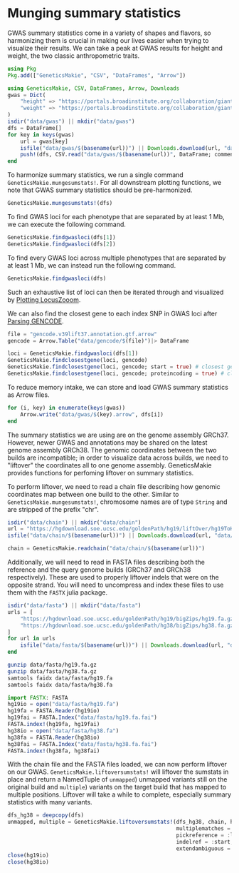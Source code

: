# Munging summary statistics
GWAS summary statistics come in a variety of shapes and flavors, so harmonizing them
is crucial in making our lives easier when trying to visualize their results. We can 
take a peak at GWAS results for height and weight, the two classic anthropometric traits. 

```julia
using Pkg
Pkg.add(["GeneticsMakie", "CSV", "DataFrames", "Arrow"])
```

```julia
using GeneticsMakie, CSV, DataFrames, Arrow, Downloads
gwas = Dict(
    "height" => "https://portals.broadinstitute.org/collaboration/giant/images/6/63/Meta-analysis_Wood_et_al%2BUKBiobank_2018.txt.gz",
    "weight" => "https://portals.broadinstitute.org/collaboration/giant/images/c/c8/Meta-analysis_Locke_et_al%2BUKBiobank_2018_UPDATED.txt.gz"
)
isdir("data/gwas") || mkdir("data/gwas")
dfs = DataFrame[]
for key in keys(gwas)
    url = gwas[key]
    isfile("data/gwas/$(basename(url))") || Downloads.download(url, "data/gwas/$(basename(url))")
    push!(dfs, CSV.read("data/gwas/$(basename(url))", DataFrame; comment = "##", missingstring = ["NA"]))
end
```

To harmonize summary statistics, we run a single command `GeneticsMakie.mungesumstats!`. 
For all downstream plotting functions, we note that GWAS summary statistics should be pre-harmonized.
```julia
GeneticsMakie.mungesumstats!(dfs)
```

To find GWAS loci for each phenotype that are separated by at least 1 Mb, 
we can execute the following command.
```julia
GeneticsMakie.findgwasloci(dfs[1])
GeneticsMakie.findgwasloci(dfs[2])
```

To find every GWAS loci across multiple phenotypes that are separated by at least 1 Mb,
we can instead run the following command.
```julia
GeneticsMakie.findgwasloci(dfs)
```

Such an exhaustive list of loci can then be iterated through and visualized by 
[Plotting LocusZooom](@ref).

We can also find the closest gene to each index SNP in GWAS loci after [Parsing GENCODE](@ref).
```julia
file = "gencode.v39lift37.annotation.gtf.arrow"
gencode = Arrow.Table("data/gencode/$(file)")|> DataFrame

loci = GeneticsMakie.findgwasloci(dfs[1])
GeneticsMakie.findclosestgene(loci, gencode)
GeneticsMakie.findclosestgene(loci, gencode; start = true) # closest gene from gene start site
GeneticsMakie.findclosestgene(loci, gencode; proteincoding = true) # closest "protein-coding" gene
```

To reduce memory intake, we can store and load GWAS summary statistics as Arrow files. 
```julia
for (i, key) in enumerate(keys(gwas))
    Arrow.write("data/gwas/$(key).arrow", dfs[i])
end
```

The summary statistics we are using are on the genome assembly GRCh37. However, newer 
GWAS and annotations may be shared on the latest genome assembly GRCh38. The genomic 
coordinates between the two builds are incompatible; in order to visualize data across 
builds, we need to "liftover" the coordinates all to one genome assembly. GeneticsMakie 
provides functions for perfoming liftover on summary statistics.  

To perform liftover, we need to read a chain file describing how genomic coordinates 
map between one build to the other. Similar to `GeneticsMakie.mungesumstats!`, chromosome 
names are of type `String` and are stripped of the prefix "chr".
```julia
isdir("data/chain") || mkdir("data/chain")
url = "https://hgdownload.soe.ucsc.edu/goldenPath/hg19/liftOver/hg19ToHg38.over.chain.gz"
isfile("data/chain/$(basename(url))") || Downloads.download(url, "data/chain/$(basename(url))")

chain = GeneticsMakie.readchain("data/chain/$(basename(url))")
```

Additionally, we will need to read in FASTA files describing both the reference and 
the query genome builds (GRCh37 and GRCh38 respectively). These are used to properly 
liftover indels that were on the opposite strand. You will need to uncompress and 
index these files to use them with the `FASTX` julia package.

```julia
isdir("data/fasta") || mkdir("data/fasta")
urls = [
    "https://hgdownload.soe.ucsc.edu/goldenPath/hg19/bigZips/hg19.fa.gz",
    "https://hgdownload.soe.ucsc.edu/goldenPath/hg38/bigZips/hg38.fa.gz"
]
for url in urls
    isfile("data/fasta/$(basename(url))") || Downloads.download(url, "data/fasta/$(basename(url))")
end
```

```bash
gunzip data/fasta/hg19.fa.gz
gunzip data/fasta/hg38.fa.gz
samtools faidx data/fasta/hg19.fa
samtools faidx data/fasta/hg38.fa
```

```julia
import FASTX: FASTA
hg19io = open("data/fasta/hg19.fa")
hg19fa = FASTA.Reader(hg19io)
hg19fai = FASTA.Index("data/fasta/hg19.fa.fai")
FASTA.index!(hg19fa, hg19fai)
hg38io = open("data/fasta/hg38.fa")
hg38fa = FASTA.Reader(hg38io)
hg38fai = FASTA.Index("data/fasta/hg38.fa.fai")
FASTA.index!(hg38fa, hg38fai)
```

With the chain file and the FASTA files loaded, we can now perform liftover on our 
GWAS. `GeneticsMakie.liftoversumstats!` will liftover the sumstats in place and return 
a NamedTuple of `unmapped`) unmapped variants still on the original build and `multiple`) 
variants on the target build that has mapped to multiple positions. Liftover will 
take a while to complete, especially summary statistics with many variants.
```julia
dfs_hg38 = deepcopy(dfs)
unmapped, multiple = GeneticsMakie.liftoversumstats!(dfs_hg38, chain, hg19fa, hg38fa;
                                                     multiplematches = :warning,
                                                     pickreference = :longest,
                                                     indelref = :start,
                                                     extendambiguous = true)
close(hg19io)
close(hg38io)
```

